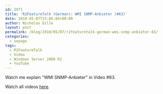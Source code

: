 ```yaml
---
id: 2971
title: 'R2FeatureTalk (German): WMI SNMP-Anbieter (#63)'
date: 2010-05-07T23:05:04+00:00
author: Nicholas Dille
layout: post
permalink: /blog/2010/05/07/r2featuretalk-german-wmi-snmp-anbieter-63/
categories:
  - sepago
tags:
  - R2FeatureTalk
  - Video
  - Windows Server 2008 R2
  - YouTube
---
```

Watch me explain "WMI SNMP-Anbieter" in Video #63.

Watch all videos [here](https://www.youtube.com/user/R2FeatureTalk).

